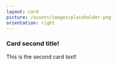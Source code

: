 ```yaml
---
layout: card
picture: /assets/images/placeholder.png
orientation: right
---
```

### Card second title!

This is the second card *text*!
